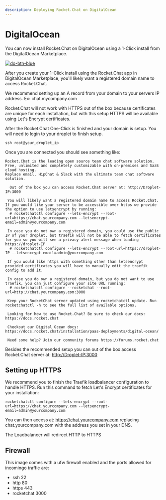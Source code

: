 ```yaml
---
description: Deploying Rocket.Chat on DigitalOcean
---
```


# DigitalOcean

You can now install Rocket.Chat on DigitalOcean using a 1-Click install from the DigitalOcean Marketplace.

[![do-btn-blue](https://user-images.githubusercontent.com/51996/58146107-50512580-7c1a-11e9-8ec9-e032ba387c2a.png)](https://marketplace.digitalocean.com/apps/rocket-chat?action=deploy\&refcode=1940fe28bd31)

After you create your 1-Click install using the Rocket.Chat app in DigitalOcean Marketplace, you'll likely want a registered domain name to access Rocket.Chat.

We recommend setting up an A record from your domain to your servers IP address. Ex: chat.mycompany.com

Rocket.Chat will not work with HTTPS out of the box because certificates are unique for each installation, but with this setup HTTPS will be available using Let's Encrypt certificates.

After the Rocket.Chat One-Click is finished and your domain is setup. You will need to login to your droplet to finish setup.

```
ssh root@your_droplet_ip
```

Once you are connected you should see something like:

```
Rocket.Chat is the leading open source team chat software solution. Free, unlimited and completely customizable with on-premises and SaaS cloud hosting.
Replace email, HipChat & Slack with the ultimate team chat software solution.

  Out of the box you can access Rocket.Chat server at: http://Droplet-IP:3000

 You will likely want a registered domain name to access Rocket.Chat. If you would like your server to be accessible over https we provide the option to use letsencrypt by running:
  # rocketchatctl configure --lets-encrypt --root-url=https://chat.yourcompany.com --letsencrypt-email=admin@yourcompany.com

 In case you do not own a registered domain, you could use the public IP of your droplet, but traefik will not be able to fetch certificates for you so you will see a privacy alert message when loading https://droplet-IP
  # rocketchatctl configure --lets-encrypt --root-url=https://droplet-IP --letsencrypt-email=admin@yourcompany.com

 If you would like https with something other than letsencrypt provided certificates you will have to manually edit the traefik config to add it.

 In case you do own a registered domain, but you do not want to use traefik, you can just configure your site URL running:
  # rocketchatctl configure --rocketchat --root-url=http://chat.yourcompany.com:3000

 Keep your RocketChat server updated using rocketchatctl update. Run rocketchatctl -h to see the full list of available options.

 Looking for how to use Rocket.Chat? Be sure to check our docs: https://docs.rocket.chat

 Checkout our Digital Ocean docs: https://docs.rocket.chat/installation/paas-deployments/digital-ocean/

 Need some help? Join our community forums https://forums.rocket.chat
```

Besides the recommended setup you can out of the box access Rocket.Chat server at: [http://Droplet-IP:3000](http://droplet-ip:3000)

## Setting up HTTPS

We recommend you to finish the Traefik loadbalancer configuration to handle HTTPS. Run this command to fetch Let's Encrypt certificates for your installation:

```
rocketchatctl configure --lets-encrypt --root-url=https://chat.yourcompany.com --letsencrypt-email=admin@yourcompany.com
```

You can then access at: https://chat.yourcompany.com replacing chat.yourcompany.com with the address you set in your DNS.

The Loadbalancer will redirect HTTP to HTTPS

## Firewall

This image comes with a ufw firewall enabled and the ports allowed for incomingo traffic are:

* ssh 22
* http 80
* https 443
* rocketchat 3000
